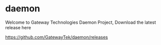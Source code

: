 # daemon
Welcome to Gateway Technologies Daemon Project, 
Download the latest release here

https://github.com/GatewayTek/daemon/releases
